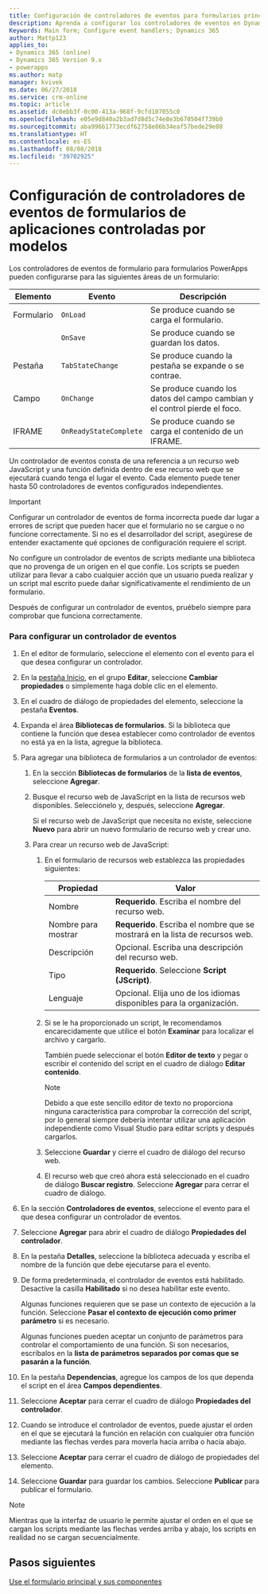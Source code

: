 ```yaml
---
title: Configuración de controladores de eventos para formularios principales de aplicaciones controladas por modelos en PowerApps | Microsoft Docs
description: Aprenda a configurar los controladores de eventos en Dynamics 365 for Customer Engagement.
Keywords: Main form; Configure event handlers; Dynamics 365
author: Mattp123
applies_to:
- Dynamics 365 (online)
- Dynamics 365 Version 9.x
- powerapps
ms.author: matp
manager: kvivek
ms.date: 06/27/2018
ms.service: crm-online
ms.topic: article
ms.assetid: dc0ebb3f-0c00-413a-968f-9cfd107055c0
ms.openlocfilehash: e05e9d840a2b3ad7d8d5c74e8e3b670504f739b0
ms.sourcegitcommit: aba996b1773ecdf62758e06b34eaf57bede29e08
ms.translationtype: HT
ms.contentlocale: es-ES
ms.lasthandoff: 08/08/2018
ms.locfileid: "39702925"
---
```

# <a name="configure-model-driven-app-form-event-handlers"></a>Configuración de controladores de eventos de formularios de aplicaciones controladas por modelos

 Los controladores de eventos de formulario para formularios PowerApps pueden configurarse para las siguientes áreas de un formulario:  
  
|Elemento|Evento|Descripción|  
|-------------|-----------|-----------------|  
|Formulario|`OnLoad`|Se produce cuando se carga el formulario.|  
||`OnSave`|Se produce cuando se guardan los datos.|  
|Pestaña|`TabStateChange`|Se produce cuando la pestaña se expande o se contrae.|  
|Campo|`OnChange`|Se produce cuando los datos del campo cambian y el control pierde el foco.|  
|IFRAME|`OnReadyStateComplete`|Se produce cuando se carga el contenido de un IFRAME.|  
  
 Un controlador de eventos consta de una referencia a un recurso web JavaScript y una función definida dentro de ese recurso web que se ejecutará cuando tenga el lugar el evento. Cada elemento puede tener hasta 50 controladores de eventos configurados independientes.  
  
> [!IMPORTANT]
>  Configurar un controlador de eventos de forma incorrecta puede dar lugar a errores de script que pueden hacer que el formulario no se cargue o no funcione correctamente. Si no es el desarrollador del script, asegúrese de entender exactamente qué opciones de configuración requiere el script.  
>   
>  No configure un controlador de eventos de scripts mediante una biblioteca que no provenga de un origen en el que confíe. Los scripts se pueden utilizar para llevar a cabo cualquier acción que un usuario pueda realizar y un script mal escrito puede dañar significativamente el rendimiento de un formulario.  
>   
>  Después de configurar un controlador de eventos, pruébelo siempre para comprobar que funciona correctamente.  
  
### <a name="to-configure-an-event-handler"></a>Para configurar un controlador de eventos 
  
1.  En el editor de formulario, seleccione el elemento con el evento para el que desea configurar un controlador.  
  
2.  En la [pestaña Inicio](form-editor-user-interface-legacy.md#home-tab), en el grupo **Editar**, seleccione **Cambiar propiedades** o simplemente haga doble clic en el elemento.  
  
3.  En el cuadro de diálogo de propiedades del elemento, seleccione la pestaña **Eventos**.  
  
4.  Expanda el área **Bibliotecas de formularios**. Si la biblioteca que contiene la función que desea establecer como controlador de eventos no está ya en la lista, agregue la biblioteca.  
  
5.  Para agregar una biblioteca de formularios a un controlador de eventos:  
    1.  En la sección **Bibliotecas de formularios** de la **lista de eventos**, seleccione **Agregar**.  
  
    2.  Busque el recurso web de JavaScript en la lista de recursos web disponibles. Selecciónelo y, después, seleccione **Agregar**.  
  
         Si el recurso web de JavaScript que necesita no existe, seleccione **Nuevo** para abrir un nuevo formulario de recurso web y crear uno.  
  
    3.  Para crear un recurso web de JavaScript:  
        1.  En el formulario de recursos web establezca las propiedades siguientes:  
  
            |Propiedad|Valor|  
            |--------------|-----------|  
            |Nombre|**Requerido**. Escriba el nombre del recurso web.|  
            |Nombre para mostrar|**Requerido**. Escriba el nombre que se mostrará en la lista de recursos web.|  
            |Descripción|Opcional. Escriba una descripción del recurso web.|  
            |Tipo|**Requerido**. Seleccione **Script (JScript)**.|  
            |Lenguaje|Opcional. Elija uno de los idiomas disponibles para la organización.|  
  
        2.  Si se le ha proporcionado un script, le recomendamos encarecidamente que utilice el botón **Examinar** para localizar el archivo y cargarlo.  
  
             También puede seleccionar el botón **Editor de texto** y pegar o escribir el contenido del script en el cuadro de diálogo **Editar contenido**.  
  
            > [!NOTE]
            >  Debido a que este sencillo editor de texto no proporciona ninguna característica para comprobar la corrección del script, por lo general siempre debería intentar utilizar una aplicación independiente como Visual Studio para editar scripts y después cargarlos.  
  
        3.  Seleccione **Guardar** y cierre el cuadro de diálogo del recurso web.  
  
        4.  El recurso web que creó ahora está seleccionado en el cuadro de diálogo **Buscar registro**. Seleccione **Agregar** para cerrar el cuadro de diálogo.  
6.  En la sección **Controladores de eventos**, seleccione el evento para el que desea configurar un controlador de eventos.  
  
7.  Seleccione **Agregar** para abrir el cuadro de diálogo **Propiedades del controlador**.  
  
8. En la pestaña **Detalles**, seleccione la biblioteca adecuada y escriba el nombre de la función que debe ejecutarse para el evento.  
  
9. De forma predeterminada, el controlador de eventos está habilitado. Desactive la casilla **Habilitado** si no desea habilitar este evento.  
  
     Algunas funciones requieren que se pase un contexto de ejecución a la función. Seleccione **Pasar el contexto de ejecución como primer parámetro** si es necesario.  
  
     Algunas funciones pueden aceptar un conjunto de parámetros para controlar el comportamiento de una función. Si son necesarios, escríbalos en la **lista de parámetros separados por comas que se pasarán a la función**.  
  
10. En la pestaña **Dependencias**, agregue los campos de los que dependa el script en el área **Campos dependientes**.  
  
11. Seleccione **Aceptar** para cerrar el cuadro de diálogo **Propiedades del controlador**.  
  
12. Cuando se introduce el controlador de eventos, puede ajustar el orden en el que se ejecutará la función en relación con cualquier otra función mediante las flechas verdes para moverla hacia arriba o hacia abajo.  
  
13. Seleccione **Aceptar** para cerrar el cuadro de diálogo de propiedades del elemento.  
  
14. Seleccione **Guardar** para guardar los cambios. Seleccione **Publicar** para publicar el formulario.  
  
> [!NOTE]
>  Mientras que la interfaz de usuario le permite ajustar el orden en el que se cargan los scripts mediante las flechas verdes arriba y abajo, los scripts en realidad no se cargan secuencialmente.   

## <a name="next-steps"></a>Pasos siguientes

[Use el formulario principal y sus componentes](use-main-form-and-components.md)
